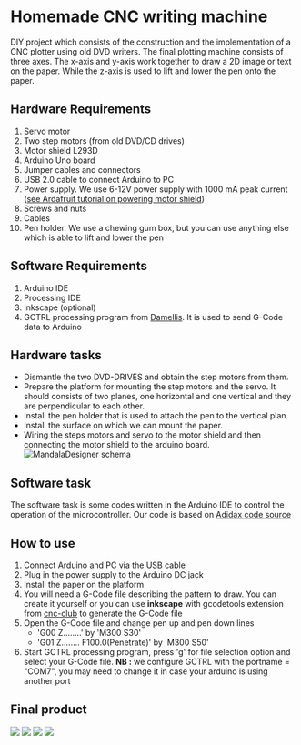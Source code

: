 # Homemade CNC writing machine
DIY project which consists of the construction and the implementation of a CNC plotter using old DVD writers. The final plotting machine consists of three axes. The x-axis and y-axis work together to draw a 2D image or text on the paper. While the z-axis is used to lift and lower the pen onto the paper.

## Hardware Requirements
1. Servo motor
2. Two step motors (from old DVD/CD drives)
3. Motor shield L293D
2. Arduino Uno board
3. Jumper cables and connectors
4. USB 2.0 cable to connect Arduino to PC
5. Power supply. We use 6-12V power supply with 1000 mA peak current ([see Ardafruit tutorial on powering motor shield](https://learn.adafruit.com/adafruit-motor-shield-v2-for-arduino/powering-motors))
6.  Screws and nuts
7. Cables
8. Pen holder. We use a chewing gum box, but you can use anything else which is able to lift and lower the pen

## Software Requirements
1. Arduino IDE
2. Processing IDE
3. Inkscape (optional)
4. GCTRL processing program from [Damellis](https://github.com/damellis/gctrl/blob/master/gctrl.pde). It is used to send G-Code data to Arduino

## Hardware tasks
* Dismantle the two DVD-DRIVES and obtain the step motors from them.
* Prepare the platform for mounting the step motors and the servo. It should consists of two planes, one horizontal and one vertical and they are perpendicular to each other. 
* Install the pen holder that is used to attach the pen to the vertical plan. 
* Install the surface on which we can mount the paper.
* Wiring the steps motors and servo to the motor shield and then connecting the motor shield to the arduino board.
![MandalaDesigner schema](https://github.com/koutkout/rcseproject/blob/master/MandalaDesigner_bb.png)

## Software task
The software task is some codes written in the Arduino IDE to control the operation of the microcontroller. Our code is based on [Adidax code source](https://github.com/adidax/mini_cnc_plotter_firmware)

## How to use 
1. Connect Arduino and PC via the USB cable
2. Plug in the power supply to the Arduino DC jack
3. Install the paper on the platform
4. You will need a G-Code file describing the pattern to draw. You can create it yourself or you can use **inkscape** with gcodetools extension from [cnc-club](https://github.com/cnc-club/gcodetools) to generate the G-Code file
5. Open the G-Code file and change pen up and pen down lines
   * 'G00 Z........' by 'M300 S30'
   * 'G01 Z........ F100.0(Penetrate)' by 'M300 S50'
6. Start GCTRL processing program, press 'g' for file selection option and select your G-Code file. **NB \:** we configure GCTRL with the portname = "COM7", you may need to change it in case your arduino is using another port

## Final product
![](https://github.com/ndongmo/Homemade-CNC-writing-machine/blob/master/img_1.jpg=450x600)
![](https://github.com/ndongmo/Homemade-CNC-writing-machine/blob/master/img_2.jpg=250x250)
![](https://github.com/ndongmo/Homemade-CNC-writing-machine/blob/master/img_3.jpg=250x250)
![](https://github.com/ndongmo/Homemade-CNC-writing-machine/blob/master/img_4.jpg=250x250)
